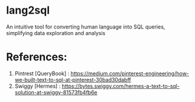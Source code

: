 # lang2sql
An intuitive tool for converting human language into SQL queries, simplifying data exploration and analysis

# References:
1. Pintrest [QueryBook] : https://medium.com/pinterest-engineering/how-we-built-text-to-sql-at-pinterest-30bad30dabff
2. Swiggy [Hermes] : https://bytes.swiggy.com/hermes-a-text-to-sql-solution-at-swiggy-81573fb4fb6e
   
